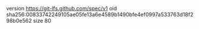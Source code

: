 version https://git-lfs.github.com/spec/v1
oid sha256:00833742249105ae05fe13a6e4589b1490bfe4ef0997a533763d18f298b0e562
size 80

